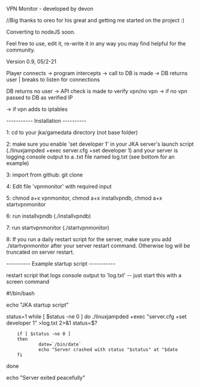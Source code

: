 VPN Monitor - developed by devon

//Big thanks to oreo for his great and getting me started on the project :)

Converting to nodeJS soon.

Feel free to use, edit it, re-write it in any way you may find helpful for the community.

Version 0.9, 05/2-21

Player connects -> program intercepts -> call to DB is made -> DB returns user | breaks to listen for connections

DB returns no user -> API check is made to verify vpn/no vpn -> if no vpn passed to DB as verified IP 

-> if vpn adds to iptables

----------- Installation ----------

1: cd to your jka/gamedata directory (not base folder)

2: make sure you enable 'set developer 1' in your JKA server's launch script (./linuxjampded +exec server.cfg +set developer 1) and your server is logging console output to a .txt file named log.txt (see bottom for an example)

3: import from github: git clone

4: Edit file 'vpnmonitor' with required input

5: chmod a+x vpnmonitor, chmod a+x installvpndb, chmod a+x startvpnmonitor

6: run installvpndb (./installvpndb)

7: run startvpnmonitor (./startvpnmonitor) 

8: If you run a daily restart script for the server, make sure you add ./startvpnmonitor after your server restart command. Otherwise log will be truncated on server restart.

---------- Example startup script -----------

restart script that logs console output to 'log.txt' -- just start this with a screen command 

#!/bin/bash

echo "JKA startup script"

status=1
while [ $status -ne 0 ]
do
        ./linuxjampded +exec "server.cfg +set developer 1" >log.txt 2>&1
        status=$?

        if [ $status -ne 0 ]
        then
                date=`/bin/date`
                echo "Server crashed with status "$status" at "$date
        fi
done

echo "Server exited peacefully"


